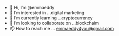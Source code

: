 - 👋 Hi, I’m @emmaeddy
- 👀 I’m interested in ...digital marketing
- 🌱 I’m currently learning ...cryptocurrency 
- 💞️ I’m looking to collaborate on ...blockchaim
- 📫 How to reach me ... emmaeddy4you@gmail.com

<!---
emmaeddy/emmaeddy is a ✨ special ✨ repository because its `README.md` (this file) appears on your GitHub profile.
You can click the Preview link to take a look at your changes.
--->
